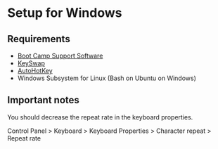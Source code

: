 # Setup for Windows
## Requirements
- [Boot Camp Support Software](https://support.apple.com/kb/DL1836)
- [KeySwap](https://www.vector.co.jp/soft/winnt/util/se228667.html)
- [AutoHotKey](https://www.autohotkey.com)
- Windows Subsystem for Linux (Bash on Ubuntu on Windows)

## Important notes
You should decrease the repeat rate in the keyboard properties.

Control Panel > Keyboard > Keyboard Properties > Character repeat > Repeat rate
